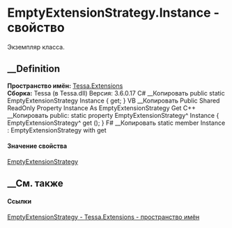 # EmptyExtensionStrategy.Instance - свойство
Экземпляр класса.
##  __Definition
 **Пространство имён:** [Tessa.Extensions](N_Tessa_Extensions.htm)  
 **Сборка:** Tessa (в Tessa.dll) Версия: 3.6.0.17
C# __Копировать
     public static EmptyExtensionStrategy Instance { get; }
VB __Копировать
     Public Shared ReadOnly Property Instance As EmptyExtensionStrategy
    	Get
C++ __Копировать
     public:
    static property EmptyExtensionStrategy^ Instance {
    	EmptyExtensionStrategy^ get ();
    }
F# __Копировать
     static member Instance : EmptyExtensionStrategy with get
#### Значение свойства
[EmptyExtensionStrategy](T_Tessa_Extensions_EmptyExtensionStrategy.htm)
##  __См. также
#### Ссылки
[EmptyExtensionStrategy - ](T_Tessa_Extensions_EmptyExtensionStrategy.htm)
[Tessa.Extensions - пространство имён](N_Tessa_Extensions.htm)
